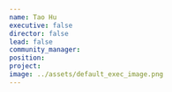 ```yaml
---
name: Tao Hu
executive: false
director: false
lead: false
community_manager:   
position:  
project:  
image: ../assets/default_exec_image.png
---
```

